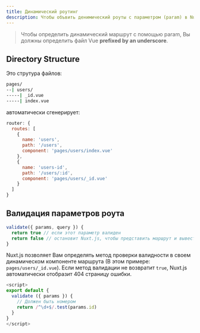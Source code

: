 ```yaml
---
title: Динамический роутинг
description: Чтобы объвить денимический роуты с параметром (param) в Nuxt.js, вам необходимо создать Vue файл с префиксом: _
---
```


> Чтобы определить динамический маршрут с помощью param, Вы должны определить файл Vue **prefixed by an underscore**.

## Directory Structure

Это струтура файлов:

```bash
pages/
--| users/
-----| _id.vue
-----| index.vue
```

автоматически сгенерирует:

```js
router: {
  routes: [
    {
      name: 'users',
      path: '/users',
      component: 'pages/users/index.vue'
    },
    {
      name: 'users-id',
      path: '/users/:id',
      component: 'pages/users/_id.vue'
    }
  ]
}
```

## Валидация параметров роута

```js
validate({ params, query }) {
  return true // если этот параметр валиден
  return false // остановит Nuxt.js, чтобы представить маршрут и вывести на экран ошибочную страницу
}
```

Nuxt.js позволяет Вам определять метод проверки валидности в своем динамическом компоненте маршрута (В этом примере: `pages/users/_id.vue`).
Если метод валидации не возвратит `true`, Nuxt.js автоматически отобразит 404 страницу ошибки.

```js
<script>
export default {
  validate ({ params }) {
    // Должен быть номером
    return /^\d+$/.test(params.id)
  }
}
</script>
```

